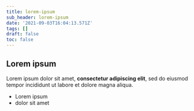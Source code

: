 ```yaml
---
title: lorem-ipsum
sub_header: lorem-ipsum
date: '2021-09-03T16:04:13.571Z'
tags: []
draft: false
toc: false
---
```

## Lorem ipsum

Lorem ipsum dolor sit amet, **consectetur adipiscing elit**, sed do eiusmod tempor incididunt ut labore et dolore magna aliqua.

- Lorem ipsum
- dolor sit amet